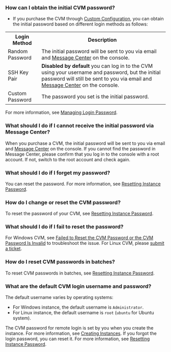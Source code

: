 ### How can I obtain the initial CVM password?

- If you purchase the CVM through [Custom Configuration](https://buy.cloud.tencent.com/cvm?tab=custom), you can obtain the initial password based on different login methods as follows:
<table>
	<tr><th>Login Method</th><th>Description</th></tr>
	<tr><td>Random Password</td><td>The initial password will be sent to you via email and <a href="https://console.cloud.tencent.com/message">Message Center</a> on the console.</td></tr>
	<tr><td>SSH Key Pair</td><td><b>Disabled by default</b> you can log in to the CVM using your username and password, but the initial password will still be sent to you via email and <a href="https://console.cloud.tencent.com/message">Message Center</a> on the console.</td></tr>
	<tr><td>Custom Password</td><td>The password you set is the initial password.</td></tr>
</table>

For more information, see [Managing Login Password](https://intl.cloud.tencent.com/document/product/213/17008).

### What should I do if I cannot receive the initial password via Message Center?
When you purchase a CVM, the initial password will be sent to you via email and [Message Center](https://console.cloud.tencent.com/message) on the console.
If you cannot find the password in Message Center, please confirm that you log in to the console with a root account. If not, switch to the root account and check again.

### What should I do if I forget my password?
You can reset the password. For more information, see [Resetting Instance Password](https://intl.cloud.tencent.com/document/product/213/16566).

### How do I change or reset the CVM password?
To reset the password of your CVM, see [Resetting Instance Password](https://intl.cloud.tencent.com/document/product/213/16566).

### What should I do if I fail to reset the password?
For Windows CVM, see [Failed to Reset the CVM Password or the CVM Password Is Invalid](https://intl.cloud.tencent.com/document/product/213/35720) to troubleshoot the issue.
For Linux CVM, please [submit a ticket](https://console.cloud.tencent.com/workorder/category).

### How do I reset CVM passwords in batches?
To reset CVM passwords in batches, see [Resetting Instance Password](https://intl.cloud.tencent.com/document/product/213/16566).

### What are the default CVM login username and password?
The default username varies by operating systems:
- For Windows instance, the default username is `Administrator`.
- For Linux instance, the default username is `root` (`ubuntu` for Ubuntu system).

The CVM password for remote login is set by you when you create the instance. For more information, see [Creating Instances](https://intl.cloud.tencent.com/document/product/213/4855). If you forgot the login password, you can reset it. For more information, see [Resetting Instance Password](https://intl.cloud.tencent.com/document/product/213/16566).
